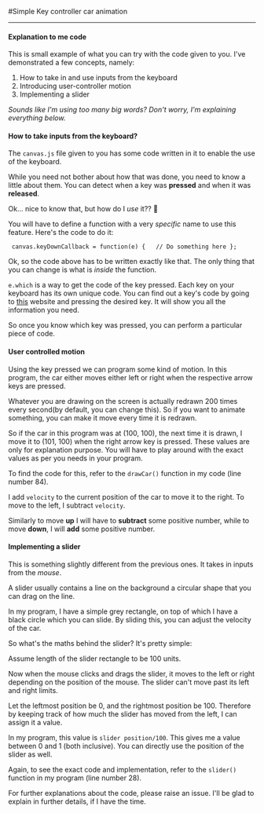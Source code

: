 #Simple Key controller car animation

--------------------------
#### Explanation to me code

This is small example of what you can try with the code given to you. I've demonstrated a few concepts, namely:
1. How to take in and use inputs from the keyboard
2. Introducing user-controller motion
3. Implementing a slider

*Sounds like I'm using too many big words? Don't worry, I'm explaining everything below.*


#### How to take inputs from the keyboard?

The `canvas.js` file given to you has some code written in it to enable the use of the keyboard.

While you need not bother about how that was done, you need to know a little about them. You can detect when a key was __pressed__ and when it was __released__.

Ok... nice to know that, but how do I *use* it?? 🤔

You will have to define a function with a very *specific* name to use this feature. Here's the code to do it:

` 
canvas.keyDownCallback = function(e) {	
		// Do something here
	};
`

Ok, so the code above has to be written exactly  like that. The only thing that you can change is what is *inside* the function.

`e.which` is a way to get the code of the key pressed. Each key on your keyboard has its own unique code. You can find out a key's code by going to [this](https://keycode.info/) website and pressing the desired key. It will show you all the information you need.

So once you know which key was pressed, you can perform a particular piece of code. 

#### User controlled motion

Using the key pressed we can program some kind of motion. In this program, the car either moves either left or right when the respective arrow keys are pressed.

Whatever you are drawing on the screen is actually redrawn 200 times every second(by default, you can change this). So if you want to animate something, you can make it move every time it is redrawn.

So if the car in this program was at (100, 100), the next time it is drawn, I move it to (101, 100) when the right arrow key is pressed. These values are only for explanation purpose. You will have to play around with the exact values as per you needs in your program.

To find the code for this, refer to the `drawCar()` function in my code (line number 84).

I add `velocity` to the current position of the car to move it to the right. To move to the left, I subtract `velocity`. 

Similarly to move __up__ I will have to __subtract__ some positive number, while to move __down__, I will __add__ some positive number.


#### Implementing a slider

This is something slightly different from the previous ones. It takes in inputs from the *mouse*.

A slider usually contains a line on the background a circular shape that you can drag on the line.

In my program, I have a simple grey rectangle, on top of which I have a black circle which you can slide. By sliding this, you can adjust the velocity of the car.

So what's the maths behind the slider? It's pretty simple:

Assume length of the slider rectangle to be 100 units.

Now when the mouse clicks and drags the slider, it moves to the left or right depending on the position of the mouse. The slider can't move past its left and right limits.

Let the leftmost position be 0, and the rightmost position be 100. Therefore by keeping track of how much the slider has moved from the left, I can assign it a value.

In my program, this value is `slider position/100`. This gives me a value between 0 and 1 (both inclusive). You can directly use the position of the slider as well.

Again, to see the exact code and implementation, refer to the `slider()` function in my program (line number 28).

For further explanations about the code, please raise an issue. I'll be glad to explain in further details, if I have the time.
